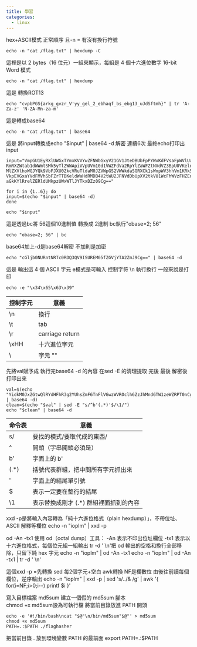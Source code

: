 ```yaml
---
title: 學習
categories:
  - linux
---
```


hex+ASCII模式 正常順序  且-n = 有沒有換行符號

    echo -n "cat /flag.txt" | hexdump -C
    
 
這裡是以 2 bytes（16 位元）一組來顯示，每組是 4 個十六進位數字 16-bit Word 模式

    echo -n "cat /flag.txt" | hexdump
    

這是 轉換ROT13

    echo "cvpbPGS{arkg_gvzr_V'yy_gel_2_ebhaqf_bs_ebg13_uJdSftmh}" | tr 'A-Za-z' 'N-ZA-Mn-za-m'

這是轉成base64

    echo -n "cat /flag.txt" | base64
    

這是 將input轉換成echo "$input" | base64 -d 解密 連續6次 最終echo打印出input

    input="VmpGU1EyRXlUWGxTYmxKVVYwZFNWbGxyV21GV1JteDBUbFpPYWxKdFVsaFpWVlUxWVZaS1ZWWnVh
    RmRXZWtab1dWWmtSMk5yTlZWWApiVVpUVm10d1VWZFdVa2RpYlZaWFZtNVdVZ3BpU0VKeldWUkNk
    MlZXVlhoWGJYQk9VbFJXU0ZkcVRuTldaM0JZVWpGS2VWWkdaSGRXCk1sWnpWV3hhVm1KRk5XOVVW
    VkpEVGxaYVdFMVhSbFZrTTBKeldWaHdRMDB4V2tWU2JFNVdDbUpXV2tkVU1WcFhWVzFHZEdWRlZs
    aGkKYlRrelZERldUMkpzUWxWTlJYTkxDZz09Cg=="

    for i in {1..6}; do
    input=$(echo "$input" | base64 -d)
    done

    echo "$input"


這是透過bc將 56這個10進制值  轉換成 2進制   bc執行"obase=2; 56"

    echo "obase=2; 56" | bc


base64加上-d是base64解密  不加則是加密

    echo "cGljb0NURntNRTc0RDQ3QV9ISUREM05fZGVjYTA2ZmJ9Cg==" | base64 -d

這是 輸出這 4 個 ASCII 字元  e模式是可輸入  控制字符 \n 執行換行  一般來說是打印

    echo -e "\x34\x65\x63\x39"

| 控制字元| 意義            |
| ------ | --------------- |
| \n     | 換行            |
| \t     | tab             |
| \r     | carriage return |
| \xHH   | 十六進位字元     |
| \\     | 字元 ""         |



先將val賦予成 執行完base64 -d 的內容  在sed -E 的清理提取 完後 最後 解密後打印出來

    val=$(echo "YidkM0JxZGtwQlRYdHFhR3g2YUhsZmF6TnFlVGwzWVROclh6ZzJhMnd6TW1zeWZRPT0nCg==" | base64 -d)
    clean=$(echo "$val" | sed -E "s/^b'(.*)'$/\1/")
    echo "$clean" | base64 -d

|命令表| 意義|
| ------ | --------------- |
|s/  | 要找的模式/要取代成的東西/|
|^	| 開頭（字串開頭必須是）|
|b'	| 字面上的 b'|
|(.*)| 括號代表群組，把中間所有字元抓出來|
|'	| 字面上的結尾單引號|
|$	| 表示一定要在整行的結尾|
|\1	| 表示替換成剛才 (.*) 群組裡面抓到的內容|

xxd -p是將輸入內容轉為「純十六進位格式（plain hexdump）」，不帶位址、ASCII 解釋等欄位
    echo -n "ioplm" | xxd -p


od -An -tx1 使用 od（octal dump）工具： -An 表示不印出位址欄位 -tx1 表示以十六進位格式，每個位元組一組輸出
tr -d ' \n'把 od 輸出的空格和換行全部移除，只留下純 hex 字元
    echo -n "ioplm" | od -An -tx1
    echo -n "ioplm" | od -An -tx1 | tr -d ' \n'

這個xxd -p =先轉換  sed 每2個字元+空白   awk轉換 NF是欄數位 由後往前讀每個欄位，逆序輸出
    echo -n "ioplm" | xxd -p | sed 's/../& /g' | awk '{ for(i=NF;i>0;i--) printf $i }'


寫入目標檔案 md5sum 建立一個假的 md5sum 腳本  
chmod +x md5sum設為可執行檔
將當前目錄放進 PATH 開頭

    echo -e '#!/bin/bash\ncat "$@"\n/bin/md5sum"$@"' > md5sum
    chmod +x md5sum
    PATH=.:$PATH ./flaghasher


把當前目錄 . 放到環境變數 PATH 的最前面
    export PATH=.:$PATH